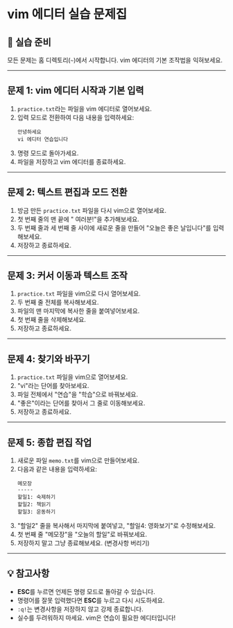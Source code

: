 # vim 에디터 실습 문제집

## 📝 실습 준비
모든 문제는 홈 디렉토리(`~`)에서 시작합니다. vim 에디터의 기본 조작법을 익혀보세요.

---

## 문제 1: vim 에디터 시작과 기본 입력
1. `practice.txt`라는 파일을 vim 에디터로 열어보세요.
2. 입력 모드로 전환하여 다음 내용을 입력하세요:
   ```
   안녕하세요
   vi 에디터 연습입니다
   ```
3. 명령 모드로 돌아가세요.
4. 파일을 저장하고 vim 에디터를 종료하세요.

---

## 문제 2: 텍스트 편집과 모드 전환
1. 방금 만든 `practice.txt` 파일을 다시 vim으로 열어보세요.
2. 첫 번째 줄의 맨 끝에 " 여러분!"을 추가해보세요.
3. 두 번째 줄과 세 번째 줄 사이에 새로운 줄을 만들어 "오늘은 좋은 날입니다"를 입력해보세요.
4. 저장하고 종료하세요.

---

## 문제 3: 커서 이동과 텍스트 조작
1. `practice.txt` 파일을 vim으로 다시 열어보세요.
2. 두 번째 줄 전체를 복사해보세요.
3. 파일의 맨 마지막에 복사한 줄을 붙여넣어보세요.
4. 첫 번째 줄을 삭제해보세요.
5. 저장하고 종료하세요.

---

## 문제 4: 찾기와 바꾸기
1. `practice.txt` 파일을 vim으로 열어보세요.
2. "vi"라는 단어를 찾아보세요.
3. 파일 전체에서 "연습"을 "학습"으로 바꿔보세요.
4. "좋은"이라는 단어를 찾아서 그 줄로 이동해보세요.
5. 저장하고 종료하세요.

---

## 문제 5: 종합 편집 작업
1. 새로운 파일 `memo.txt`를 vim으로 만들어보세요.
2. 다음과 같은 내용을 입력하세요:
   ```
   메모장
   -----
   할일1: 숙제하기
   할일2: 책읽기
   할일3: 운동하기
   ```
3. "할일2" 줄을 복사해서 마지막에 붙여넣고, "할일4: 영화보기"로 수정해보세요.
4. 첫 번째 줄 "메모장"을 "오늘의 할일"로 바꿔보세요.
5. 저장하지 말고 그냥 종료해보세요. (변경사항 버리기)

---

## 💡 참고사항
- **ESC**를 누르면 언제든 명령 모드로 돌아갈 수 있습니다.
- 명령어를 잘못 입력했다면 **ESC**를 누르고 다시 시도하세요.
- `:q!`는 변경사항을 저장하지 않고 강제 종료합니다.
- 실수를 두려워하지 마세요. vim은 연습이 필요한 에디터입니다!
